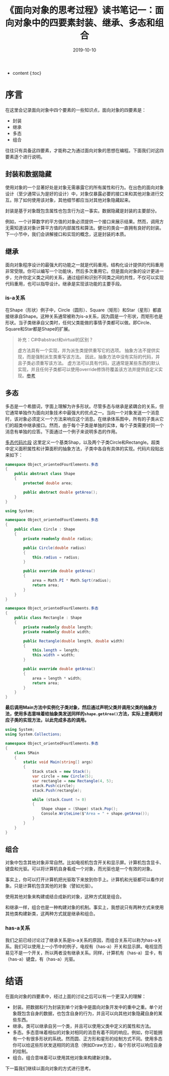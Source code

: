 ﻿---
layout: post
title: "《面向对象的思考过程》读书笔记一：面向对象中的四要素封装、继承、多态和组合"
date: 2019-10-10
categories: 读书笔记
tags: 面向对象
excerpt: 这是我关于阅读《面向对象的思考过程》的读书笔记（第一篇），记载最基础但是需要掌握的面向对象常识。
mathjax: true
---

* content
{:toc}

# 序言
在这里会记录面向对象中四个要素的一些知识点，面向对象的四要素是：
- 封装
- 继承
- 多态
- 组合

往往只有具备这四要素，才能称之为通过面向对象的思想在编程。下面我们对这四要素逐个进行说明。
## 封装和数据隐藏
使用对象的一个显著好处是对象无需暴露它的所有属性和行为。在出色的面向对象设计（至少通常认为是好的设计）中，对象仅暴露必要的接口来和其他对象进行交互。除了如何使用该对象，其他细节都应当对其他对象隐藏起来。

封装是基于对象既包含属性也包含行为这一事实。数据隐藏是封装的主要部分。

例如，一个计算数字的平方值的对象必须提供一个接口来展示结果。然而，调用方无需知道该对象计算平方值的内部属性和算法。健壮的类会一直拥有良好的封装。下一小节中，我们会讲解接口和实现的概念，这是封装的本质。

## 继承
面向对象程序设计的最强大的功能之一就是代码重用。结构化设计提供的代码重用非常受限。你可以编写一个功能块，然后多次重用它。但是面向对象的设计更进一步，允许你定义类之间的关系，通过组织和识别不同类之间的共性，不仅可以实现代码重用，也可以指导设计。继承是实现该功能的主要手段。

### is-a关系
在Shape（形状）例子中，Circle（圆形）、Square（矩形）和Star（星形）都直接继承自Shape。这种关系通常被称为is-a关系，因为圆是一个形状，而矩形也是形状。当子类继承自父类时，任何父类能做的事情子类都可以做。即Circle、Square和Star都是Shape的扩展。

>补充：C#中abstract和virtual的区别？
>
>虚方法具有一个实现，并为派生类提供重写它的选项。
 抽象方法不提供实现，而是强制派生类重写该方法。
 因此，抽象方法中没有实际的代码，并且子类必须重写该方法。
 虚方法可以具有代码，这通常是某些东西的默认实现，并且任何子类都可以使用override修饰符覆盖该方法并提供自定义实现。[参考](https://stackoverflow.com/a/14729005/7739839)

## 多态
多态是一个希腊词，字面上理解为许多形状。尽管多态与继承是紧耦合的关系，但它通常单独作为面向对象技术中最强大的优点之一。当向一个对象发送一个消息时，该对象必须定义一个方法来响应这个消息。在继承体系图中，所有的子类从它们的超类中继承接口。然而，由于每个子类是单独的实体，每个子类需要对同一个消息有单独的应答。下面通过一个例子来说明多态的作用。

[多态代码片段](https://github.com/longshilin/Object-orientedThkingProcess/tree/master/Object-orientedFourElements/%E5%A4%9A%E6%80%81)
这里定义一个基类Shap，以及两个子类Circle和Rectangle。超类中定义面积属性和计算面积的抽象方法，子类中各自有具体的实现。代码片段贴出来如下：
```c#
namespace Object_orientedFourElements.多态
{
    public abstract class Shape
    {
        protected double area;

        public abstract double getArea();
    }
}
```
```c#
using System;

namespace Object_orientedFourElements.多态
{
    public class Circle : Shape
    {
        private readonly double radius;

        public Circle(double radius)
        {
            this.radius = radius;
        }

        public override double getArea()
        {
            area = Math.PI * Math.Sqrt(radius);
            return area;
        }
    }
}
```

```c#
namespace Object_orientedFourElements.多态
{
    public class Rectangle : Shape
    {
        private readonly double length;
        private readonly double width;

        public Rectangle(double length, double width)
        {
            this.length = length;
            this.width = width;
        }

        public override double getArea()
        {
            area = length * width;
            return area;
        }
    }
}
```

**最后调用Main方法中实例化子类对象，然后通过声明父类并调用父类的抽象方法，使用多态意味着给抽象类发送同样的`shape.getArea()`方法，实际上是调用对应子类的实现方法，以此完成多态的调用。**
```c#
using System;
using System.Collections;

namespace Object_orientedFourElements.多态
{
    class SMain
    {
        static void Main(string[] args)
        {
            Stack stack = new Stack();
            var circle = new Circle(5);
            var rectangle = new Rectangle(4, 5);
            stack.Push(circle);
            stack.Push(rectangle);

            while (stack.Count != 0)
            {
                Shape shape = (Shape) stack.Pop();
                Console.WriteLine($"Area = " + shape.getArea());
            }
        }
    }
}
```

## 组合
对象中包含其他对象非常自然。比如电视机包含开关和显示屏。计算机包含显卡、键盘和光驱。可以将计算机自身看成一个对象，而光驱也是一个有效的对象。

事实上，你可以打开计算机把光驱取下来放到你手上。计算机和光驱都可以看作对象。只是计算机包含其他的对象（譬如光驱）。

使用其他对象来构建或结合成新的对象，这种方式就是组合。

和继承一样，组合也是一种构建对象的机制。事实上，我想说只有两种方式来使用其他类构建新类，这两种方式就是继承和组合。

### has-a关系
我们之前已经讨论过了继承关系是is-a关系的原因，而组合关系可以称为has-a关系。我们可以使用上一小节中的例子，电视有（has-a）开关和显示屏。电视显而易见不是一个开关，所以两者没有继承关系。同样，计算机有（has-a）显卡，有（has-a）键盘，有（has-a）光驱。


# 结语
在面向对象的四要素中，经过上面的讨论之后可以有一个更深入的理解：
- 封装。把数据和行为封装到单个对象中是面向对象开发中的重中之重。单个对象既包含自身的数据，也包含自身的行为，并且可以向其他对象隐藏自身的某些东西。
- 继承。类可以继承自另一个类，并且可以使用父类中定义的属性和方法。
- 多态。多态意味着相似的对象对相同的消息有着不同的响应。例如，你可能拥有一个有很多形状的系统。然而圆、正方形和星形的绘制方式不同。使用多态你可以给这些形状发送相同的消息（例如Draw方法），每个形状可以响应自身的绘制。
- 组合。组合意味着可以使用其他对象来构建新对象。

下一篇我们继续以面向对象的方式进行思考。